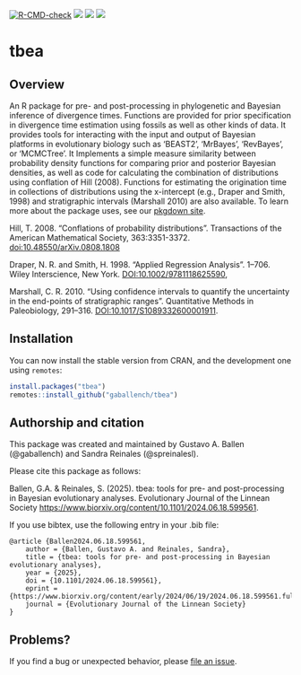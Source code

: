
<!-- README.md is generated from README.Rmd. Please edit that file -->

<!-- badges: start -->

[![R-CMD-check](https://github.com/gaballench/tbea/workflows/R-CMD-check/badge.svg)](https://github.com/gaballench/tbea/actions)
[![](https://www.r-pkg.org/badges/version/tbea)](https://cran.r-project.org/package=tbea)
[![](https://cranlogs.r-pkg.org/badges/tbea)](https://cran.r-project.org/package=tbea)
[![](https://cranlogs.r-pkg.org/badges/grand-total/tbea?color=blue)](https://cran.r-project.org/package=tbea)
<!-- badges: end -->

# tbea

## Overview

An R package for pre- and post-processing in phylogenetic and Bayesian
inference of divergence times. Functions are provided for prior
specification in divergence time estimation using fossils as well as
other kinds of data. It provides tools for interacting with the input
and output of Bayesian platforms in evolutionary biology such as
‘BEAST2’, ‘MrBayes’, ‘RevBayes’, or ‘MCMCTree’. It Implements a simple
measure similarity between probability density functions for comparing
prior and posterior Bayesian densities, as well as code for calculating
the combination of distributions using conflation of Hill (2008).
Functions for estimating the origination time in collections of
distributions using the x-intercept (e.g., Draper and Smith, 1998) and
stratigraphic intervals (Marshall 2010) are also available. To learn
more about the package uses, see our [pkgdown
site](https://gaballench.github.io/tbea/).

Hill, T. 2008. “Conflations of probability distributions”. Transactions
of the American Mathematical Society, 363:3351-3372.
<doi:10.48550/arXiv.0808.1808>

Draper, N. R. and Smith, H. 1998. “Applied Regression Analysis”. 1–706.
Wiley Interscience, New York. <DOI:10.1002/9781118625590>,

Marshall, C. R. 2010. “Using confidence intervals to quantify the
uncertainty in the end-points of stratigraphic ranges”. Quantitative
Methods in Paleobiology, 291–316. <DOI:10.1017/S1089332600001911>.

## Installation

You can now install the stable version from CRAN, and the development
one using `remotes`:

``` r
install.packages("tbea")
remotes::install_github("gaballench/tbea")
```

## Authorship and citation

This package was created and maintained by Gustavo A. Ballen
(@gaballench) and Sandra Reinales (@spreinalesl).

Please cite this package as follows:

Ballen, G.A. & Reinales, S. (2025). tbea: tools for pre- and
post-processing in Bayesian evolutionary analyses. Evolutionary Journal
of the Linnean Society
<https://www.biorxiv.org/content/10.1101/2024.06.18.599561>.

If you use bibtex, use the following entry in your .bib file:

    @article {Ballen2024.06.18.599561,
        author = {Ballen, Gustavo A. and Reinales, Sandra},
        title = {tbea: tools for pre- and post-processing in Bayesian evolutionary analyses},
        year = {2025},
        doi = {10.1101/2024.06.18.599561},
        eprint = {https://www.biorxiv.org/content/early/2024/06/19/2024.06.18.599561.full.pdf},
        journal = {Evolutionary Journal of the Linnean Society}
    }

## Problems?

If you find a bug or unexpected behavior, please [file an
issue](https://github.com/gaballench/tbea/issues).
